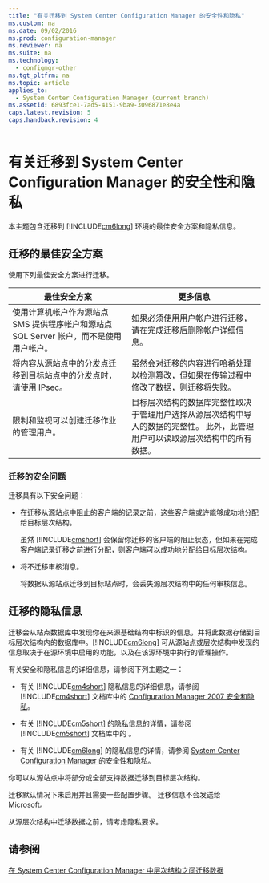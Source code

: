 ```yaml
---
title: "有关迁移到 System Center Configuration Manager 的安全性和隐私"
ms.custom: na
ms.date: 09/02/2016
ms.prod: configuration-manager
ms.reviewer: na
ms.suite: na
ms.technology: 
  - configmgr-other
ms.tgt_pltfrm: na
ms.topic: article
applies_to: 
  - System Center Configuration Manager (current branch)
ms.assetid: 6893fce1-7ad5-4151-9ba9-3096871e8e4a
caps.latest.revision: 5
caps.handback.revision: 4
---
```

# 有关迁移到 System Center Configuration Manager 的安全性和隐私
本主题包含迁移到 [!INCLUDE[cm6long](../LocTest/includes/cm6long_md.md)] 环境的最佳安全方案和隐私信息。  
  
## 迁移的最佳安全方案  
 使用下列最佳安全方案进行迁移。  
  
|最佳安全方案|更多信息|  
|------------|----------|  
|使用计算机帐户作为源站点 SMS 提供程序帐户和源站点 SQL Server 帐户，而不是使用用户帐户。|如果必须使用用户帐户进行迁移，请在完成迁移后删除帐户详细信息。|  
|将内容从源站点中的分发点迁移到目标站点中的分发点时，请使用 IPsec。|虽然会对迁移的内容进行哈希处理以检测篡改，但如果在传输过程中修改了数据，则迁移将失败。|  
|限制和监视可以创建迁移作业的管理用户。|目标层次结构的数据库完整性取决于管理用户选择从源层次结构中导入的数据的完整性。 此外，此管理用户可以读取源层次结构中的所有数据。|  
  
### 迁移的安全问题  
 迁移具有以下安全问题：  
  
-   在迁移从源站点中阻止的客户端的记录之前，这些客户端或许能够成功地分配给目标层次结构。  
  
     虽然 [!INCLUDE[cmshort](../LocTest/includes/cmshort_md.md)] 会保留你迁移的客户端的阻止状态，但如果在完成客户端记录迁移之前进行分配，则客户端可以成功地分配给目标层次结构。  
  
-   将不迁移审核消息。  
  
     将数据从源站点迁移到目标站点时，会丢失源层次结构中的任何审核信息。  
  
## 迁移的隐私信息  
 迁移会从站点数据库中发现你在来源基础结构中标识的信息，并将此数据存储到目标层次结构内的数据库中。[!INCLUDE[cm6long](../LocTest/includes/cm6long_md.md)] 可从源站点或层次结构中发现的信息取决于在源环境中启用的功能，以及在该源环境中执行的管理操作。  
  
 有关安全和隐私信息的详细信息，请参阅下列主题之一：  
  
-   有关 [!INCLUDE[cm4short](../LocTest/includes/cm4short_md.md)] 隐私信息的详细信息，请参阅 [!INCLUDE[cm4short](../LocTest/includes/cm4short_md.md)] 文档库中的 [Configuration Manager 2007 安全和隐私](http://go.microsoft.com/fwlink/p/?LinkId=216450)。  
  
-   有关 [!INCLUDE[cm5short](../LocTest/includes/cm5short_md.md)] 的隐私信息的详情，请参阅 [!INCLUDE[cm5short](../LocTest/includes/cm5short_md.md)] 文档库中的 。  
  
-   有关 [!INCLUDE[cm6long](../LocTest/includes/cm6long_md.md)] 的隐私信息的详情，请参阅 [System Center Configuration Manager 的安全性和隐私](../LocTest/Security-and-privacy-for-System-Center-Configuration-Manager.md)。  
  
 你可以从源站点中将部分或全部支持数据迁移到目标层次结构。  
  
 迁移默认情况下未启用并且需要一些配置步骤。 迁移信息不会发送给 Microsoft。  
  
 从源层次结构中迁移数据之前，请考虑隐私要求。  
  
## 请参阅  
 [在 System Center Configuration Manager 中层次结构之间迁移数据](../LocTest/Migrate-data-between-hierarchies-in-System-Center-Configuration-Manager.md)